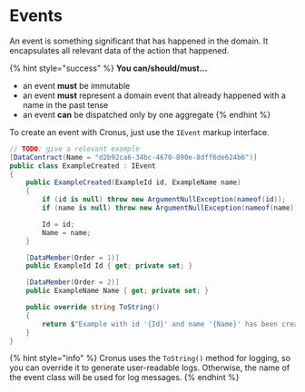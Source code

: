 # Events

An event is something significant that has happened in the domain.  It encapsulates all relevant data of the action that happened.

{% hint style="success" %}
**You can/should/must...**

* an event **must** be immutable
* an event **must** represent a domain event that already happened with a name in the past tense
* an event **can** be dispatched only by one aggregate
{% endhint %}

To create an event with Cronus, just use the `IEvent` markup interface.

```csharp
// TODO: give a relevant example
[DataContract(Name = "d2b92ca6-34bc-4670-890e-8dff6de624b6")]
public class ExampleCreated : IEvent
{
    public ExampleCreated(ExampleId id, ExampleName name)
    {
        if (id is null) throw new ArgumentNullException(nameof(id));
        if (name is null) throw new ArgumentNullException(nameof(name));

        Id = id;
        Name = name;
    }

    [DataMember(Order = 1)]
    public ExampleId Id { get; private set; }

    [DataMember(Order = 2)]
    public ExampleName Name { get; private set; }

    public override string ToString()
    {
        return $"Example with id '{Id}' and name '{Name}' has been created";
    }
}
```

{% hint style="info" %}
Cronus uses the `ToString()` method for logging, so you can override it to generate user-readable logs. Otherwise, the name of the event class will be used for log messages.&#x20;
{% endhint %}
